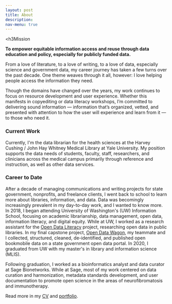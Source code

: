 ```yaml
---
layout: post
title: About
description: 
nav-menu: true
---
```


<h3Mission</h3>

<b>To empower equitable information access and reuse through data education and policy, especially for publicly funded data.</b>

From a love of literature, to a love of writing, to a love of data, especially science and government data, my career journey has taken a few turns over the past decade. One theme weaves through it all, however: I love helping people access the information they need. 

Though the domains have changed over the years, my work continues to focus on resource development and user experience. Whether this manifests in copyediting or data literacy workshops, I’m committed to delivering sound information — information that’s organized, vetted, and presented with attention to how the user will experience and learn from it — to those who need it. 

<h3>Current Work</h3>

Currently, I'm the data librarian for the health sciences at the Harvey Cushing / John Hay Whitney Medical Library at Yale University. My position supports the data needs of students, faculty, staff, researchers, and clinicians across the medical campus primarily through reference and instruction, as well as other data services. 

<h3>Career to Date</h3>

After a decade of managing communications and writing projects for state government, nonprofits, and freelance clients, I went back to school to learn more about libraries, information, and data. Data was becomingly increasingly prevalent in my day-to-day work, and I wanted to know more. In 2018, I began attending University of Washington's (UW) Information School, focusing on academic librarianship, data management, open data, information literacy, and digital equity. While at UW, I worked as a research assistant for the <a href="http://odl.ischool.uw.edu/">Open Data Literacy</a> project, researching open data in public libraries. In my final capstone project, <a href="https://opendatawagon.github.io/">Open Data Wagon</a>, my teammate and I collected, structured, cleaned, de-identified, and published open bookmobile data on a state government open data portal. In 2020, I graduated from UW with my master's in library and information science (MLIS).

Following graduation, I worked as a bioinformatics analyst and data curator at Sage Bionetworks. While at Sage, most of my work centered on data curation and harmonization, metadata standards development, and user documentation to promote open science in the areas of neurofibromatosis and immunotherapy. 

Read more in my <a href="https://www.kaitlinthrogmorton.com/cv.html">CV</a> and <a href="https://www.kaitlinthrogmorton.com/portfolio.html">portfolio</a>.
